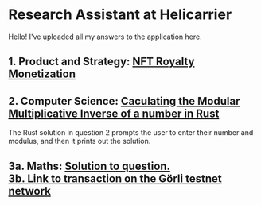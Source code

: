 # Research Assistant at Helicarrier

Hello! I've uploaded all my answers to the application here.

## 1. Product and Strategy: [NFT Royalty Monetization](https://github.com/moyela/helicarrier/blob/main/Product%20and%20Strategy/NFT-royalties.pdf)

## 2. Computer Science: [Caculating the Modular Multiplicative Inverse of a number in Rust](https://github.com/moyela/helicarrier/blob/main/modularInverse.rs)
The Rust solution in question 2 prompts the user to enter their number and modulus, and then it prints out the solution.

## 3a. Maths: [Solution to question.](https://github.com/moyela/helicarrier/blob/main/Maths/Math%201.md) <br/>[3b. Link to transaction on the Görli testnet network](https://github.com/moyela/helicarrier/blob/main/Maths/Math%202.md)
